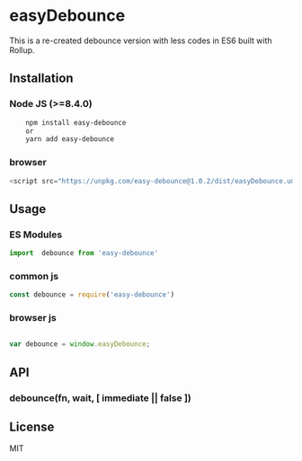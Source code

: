 
# easyDebounce

  This is a re-created debounce version with less codes in ES6 built with Rollup.

## Installation

### Node JS (>=8.4.0)
		
```bash
    npm install easy-debounce
    or
    yarn add easy-debounce
```

### browser
```js
<script src="https://unpkg.com/easy-debounce@1.0.2/dist/easyDebounce.umd.js"></script>
```


## Usage

### ES Modules
```js
import  debounce from 'easy-debounce'

```
### common js

```js
const debounce = require('easy-debounce')

```
### browser js
```js

var debounce = window.easyDebounce;

```


## API

### debounce(fn, wait, [ immediate || false ])


## License

  MIT
